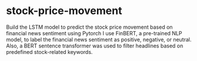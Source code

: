 # stock-price-movement
Build the LSTM model to predict the stock price movement based on financial news sentiment using Pytorch
I use FinBERT, a pre-trained NLP model, to label the financial news sentiment as positive, negative, or neutral.
Also, a BERT sentence transformer was used to filter headlines based on predefined stock-related keywords.
